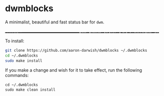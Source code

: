 # dwmblocks
A minimalist, beautiful and fast status bar for `dwm`.

![alt text](https://github.com/aaron-darwish/dwmblocks/blob/master/status_bar.png?raw=true)

To install:
```bash
git clone https://github.com/aaron-darwish/dwmblocks ~/.dwmblocks
cd ~/.dwmblocks
sudo make install
```
If you make a change and wish for it to take effect, run the following commands:
```console
cd ~/.dwmblocks
sudo make clean install
```
